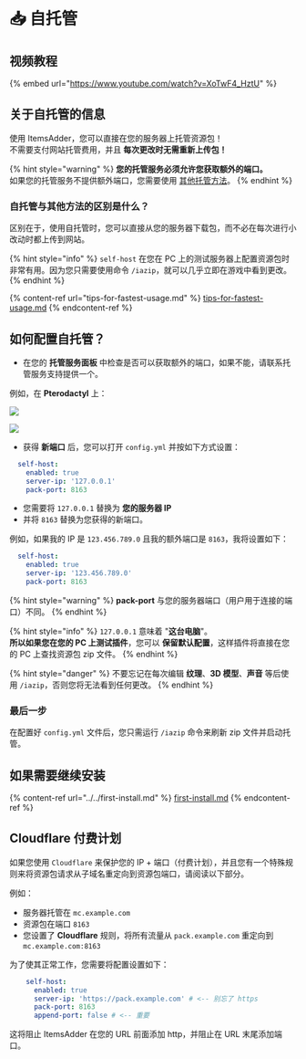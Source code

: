# 📥 自托管

## 视频教程

{% embed url="https://www.youtube.com/watch?v=XoTwF4_HztU" %}

## 关于自托管的信息

使用 ItemsAdder，您可以直接在您的服务器上托管资源包！\
不需要支付网站托管费用，并且 **每次更改时无需重新上传包！**

{% hint style="warning" %}
**您的托管服务必须允许您获取额外的端口。**\
如果您的托管服务不提供额外端口，您需要使用 [其他托管方法](./)。
{% endhint %}

### 自托管与其他方法的区别是什么？

区别在于，使用自托管时，您可以直接从您的服务器下载包，而不必在每次进行小改动时都上传到网站。

{% hint style="info" %}
`self-host` 在您在 PC 上的测试服务器上配置资源包时非常有用。因为您只需要使用命令 `/iazip`，就可以几乎立即在游戏中看到更改。
{% endhint %}

{% content-ref url="tips-for-fastest-usage.md" %}
[tips-for-fastest-usage.md](tips-for-fastest-usage.md)
{% endcontent-ref %}

## 如何配置自托管？

* 在您的 **托管服务面板** 中检查是否可以获取额外的端口，如果不能，请联系托管服务支持提供一个。

例如，在 **Pterodactyl** 上：

![](../../.gitbook/assets/image\_\(104\).png)

![](../../.gitbook/assets/image\_\(101\).png)

* 获得 **新端口** 后，您可以打开 `config.yml` 并按如下方式设置：

```yaml
  self-host:
    enabled: true
    server-ip: '127.0.0.1'
    pack-port: 8163
```

* 您需要将 `127.0.0.1` 替换为 **您的服务器 IP**
* 并将 `8163` 替换为您获得的新端口。

例如，如果我的 IP 是 `123.456.789.0` 且我的额外端口是 `8163`，我将设置如下：

```yaml
  self-host:
    enabled: true
    server-ip: '123.456.789.0'
    pack-port: 8163
```

{% hint style="warning" %}
**pack-port** 与您的服务器端口（用户用于连接的端口）不同。
{% endhint %}

{% hint style="info" %}
`127.0.0.1` 意味着 "**这台电脑**"。\
**所以如果您在您的 PC 上测试插件**，您可以 **保留默认配置**，这样插件将直接在您的 PC 上查找资源包 zip 文件。
{% endhint %}

{% hint style="danger" %}
不要忘记在每次编辑 **纹理**、**3D 模型**、**声音** 等后使用 `/iazip`，否则您将无法看到任何更改。
{% endhint %}

### 最后一步

在配置好 `config.yml` 文件后，您只需运行 `/iazip` 命令来刷新 zip 文件并启动托管。

## 如果需要继续安装

{% content-ref url="../../first-install.md" %}
[first-install.md](../../first-install.md)
{% endcontent-ref %}

## Cloudflare 付费计划

如果您使用 `Cloudflare` 来保护您的 IP + 端口（付费计划），并且您有一个特殊规则来将资源包请求从子域名重定向到资源包端口，请阅读以下部分。

例如：

* 服务器托管在 `mc.example.com`
* 资源包在端口 `8163`
* 您设置了 **Cloudflare** 规则，将所有流量从 `pack.example.com` 重定向到 `mc.example.com:8163`

为了使其正常工作，您需要将配置设置如下：

```yml
    self-host:
      enabled: true
      server-ip: 'https://pack.example.com' # <-- 别忘了 https
      pack-port: 8163
      append-port: false # <-- 重要
```

这将阻止 ItemsAdder 在您的 URL 前面添加 http，并阻止在 URL 末尾添加端口。

